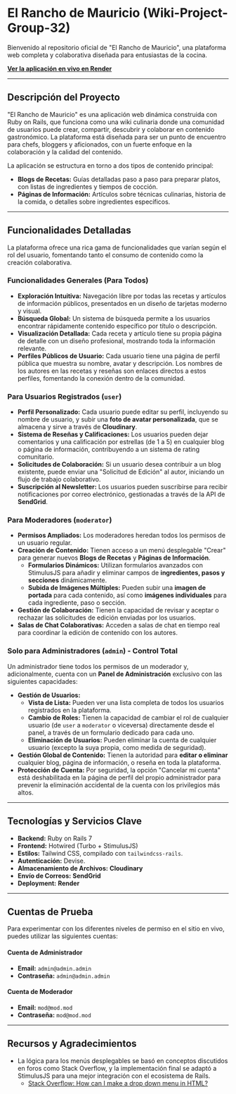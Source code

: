# El Rancho de Mauricio (Wiki-Project-Group-32)

Bienvenido al repositorio oficial de "El Rancho de Mauricio", una plataforma web completa y colaborativa diseñada para entusiastas de la cocina.

**[Ver la aplicación en vivo en Render](https://wiki-project-group-32.onrender.com/)**

---

## Descripción del Proyecto

"El Rancho de Mauricio" es una aplicación web dinámica construida con Ruby on Rails, que funciona como una wiki culinaria donde una comunidad de usuarios puede crear, compartir, descubrir y colaborar en contenido gastronómico. La plataforma está diseñada para ser un punto de encuentro para chefs, bloggers y aficionados, con un fuerte enfoque en la colaboración y la calidad del contenido.

La aplicación se estructura en torno a dos tipos de contenido principal:
-   **Blogs de Recetas:** Guías detalladas paso a paso para preparar platos, con listas de ingredientes y tiempos de cocción.
-   **Páginas de Información:** Artículos sobre técnicas culinarias, historia de la comida, o detalles sobre ingredientes específicos.

---

## Funcionalidades Detalladas

La plataforma ofrece una rica gama de funcionalidades que varían según el rol del usuario, fomentando tanto el consumo de contenido como la creación colaborativa.

### Funcionalidades Generales (Para Todos)

-   **Exploración Intuitiva:** Navegación libre por todas las recetas y artículos de información públicos, presentados en un diseño de tarjetas moderno y visual.
-   **Búsqueda Global:** Un sistema de búsqueda permite a los usuarios encontrar rápidamente contenido específico por título o descripción.
-   **Visualización Detallada:** Cada receta y artículo tiene su propia página de detalle con un diseño profesional, mostrando toda la información relevante.
-   **Perfiles Públicos de Usuario:** Cada usuario tiene una página de perfil pública que muestra su nombre, avatar y descripción. Los nombres de los autores en las recetas y reseñas son enlaces directos a estos perfiles, fomentando la conexión dentro de la comunidad.

### Para Usuarios Registrados (`user`)

-   **Perfil Personalizado:** Cada usuario puede editar su perfil, incluyendo su nombre de usuario, y subir una **foto de avatar personalizada**, que se almacena y sirve a través de **Cloudinary**.
-   **Sistema de Reseñas y Calificaciones:** Los usuarios pueden dejar comentarios y una calificación por estrellas (de 1 a 5) en cualquier blog o página de información, contribuyendo a un sistema de rating comunitario.
-   **Solicitudes de Colaboración:** Si un usuario desea contribuir a un blog existente, puede enviar una "Solicitud de Edición" al autor, iniciando un flujo de trabajo colaborativo.
-   **Suscripción al Newsletter:** Los usuarios pueden suscribirse para recibir notificaciones por correo electrónico, gestionadas a través de la API de **SendGrid**.

### Para Moderadores (`moderator`)

-   **Permisos Ampliados:** Los moderadores heredan todos los permisos de un usuario regular.
-   **Creación de Contenido:** Tienen acceso a un menú desplegable "Crear" para generar nuevos **Blogs de Recetas** y **Páginas de Información**.
    -   **Formularios Dinámicos:** Utilizan formularios avanzados con StimulusJS para añadir y eliminar campos de **ingredientes, pasos y secciones** dinámicamente.
    -   **Subida de Imágenes Múltiples:** Pueden subir una **imagen de portada** para cada contenido, así como **imágenes individuales** para cada ingrediente, paso o sección.
-   **Gestión de Colaboración:** Tienen la capacidad de revisar y aceptar o rechazar las solicitudes de edición enviadas por los usuarios.
-   **Salas de Chat Colaborativas:** Acceden a salas de chat en tiempo real para coordinar la edición de contenido con los autores.

### Solo para Administradores (`admin`) - Control Total

Un administrador tiene todos los permisos de un moderador y, adicionalmente, cuenta con un **Panel de Administración** exclusivo con las siguientes capacidades:

-   **Gestión de Usuarios:**
    -   **Vista de Lista:** Pueden ver una lista completa de todos los usuarios registrados en la plataforma.
    -   **Cambio de Roles:** Tienen la capacidad de cambiar el rol de cualquier usuario (de `user` a `moderator` o viceversa) directamente desde el panel, a través de un formulario dedicado para cada uno.
    -   **Eliminación de Usuarios:** Pueden eliminar la cuenta de cualquier usuario (excepto la suya propia, como medida de seguridad).
-   **Gestión Global de Contenido:** Tienen la autoridad para **editar o eliminar** cualquier blog, página de información, o reseña en toda la plataforma.
-   **Protección de Cuenta:** Por seguridad, la opción "Cancelar mi cuenta" está deshabilitada en la página de perfil del propio administrador para prevenir la eliminación accidental de la cuenta con los privilegios más altos.

---

## Tecnologías y Servicios Clave

-   **Backend:** Ruby on Rails 7
-   **Frontend:** Hotwired (Turbo + StimulusJS)
-   **Estilos:** Tailwind CSS, compilado con `tailwindcss-rails`.
-   **Autenticación:** Devise.
-   **Almacenamiento de Archivos:** **Cloudinary**
-   **Envío de Correos:** **SendGrid**
-   **Deployment:** **Render**

---

## Cuentas de Prueba

Para experimentar con los diferentes niveles de permiso en el sitio en vivo, puedes utilizar las siguientes cuentas:

#### Cuenta de Administrador
-   **Email:** `admin@admin.admin`
-   **Contraseña:** `admin@admin.admin`

#### Cuenta de Moderador
-   **Email:** `mod@mod.mod`
-   **Contraseña:** `mod@mod.mod`

---
## Recursos y Agradecimientos
- La lógica para los menús desplegables se basó en conceptos discutidos en foros como Stack Overflow, y la implementación final se adaptó a StimulusJS para una mejor integración con el ecosistema de Rails.
  - [Stack Overflow: How can I make a drop down menu in HTML?](https://stackoverflow.com/questions/76684999/how-can-i-make-a-drop-down-menu-in-html)